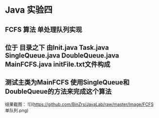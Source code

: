# Java 实验四
FCFS  算法  单处理队列实现
---
位于     目录之下 由Init.java Task.java SingleQueue.java DoubleQueue.java MainFCFS.java initFile.txt文件构成
----
测试主类为MainFCFS  使用SingleQueue和DoubleQueue的方法来完成这个算法
----
结果截图：
![](https://github.com/BinZrs/JavaLab/raw/master/Image/FCFS 单队列.png)
